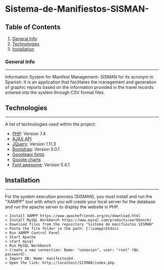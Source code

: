 # Sistema-de-Manifiestos-SISMAN-
## Table of Contents
1. [General Info](#general-info)
2. [Technologies](#technologies)
3. [Installation](#installation)

### General Info
***
Information System for Manifest Management- SISMAN for its acronym in Spanish: It is an application
that facilitates the management and generation of graphic reports based on the information provided
in the travel records entered into the system through CSV format files.
## Technologies
***
A list of technologies used within the project:
* [PHP](https://example.com): Version 7.4 
* [AJAX API](https://www.gstatic.com/charts/loader.js)
* [JQuery](https://releases.jquery.com/): Version 1.11.3
* [Bootstrap](https://cdn.jsdelivr.net/npm/bootstrap@5.0.1/dist/css/bootstrap.min.css): Version 5.0.1
* [Googleapi fonts](http://fonts.googleapis.com/css?family=Source+Sans+Pro:200,300,400,600,700,900,300italic,400italic,600italic)
* [Google charts](https://www.gstatic.com/charts/loader.js) 
* [Font awesome](https://use.fontawesome.com/releases/v5.4.1/css/all.css): Version 5.4.1

## Installation
***
For the system execution process (SISMAN), you must install and run the "XAMPP" tool with which you
will create your local server for the database and run the apache server to display the website in PHP. 
```
> Install XAMPP https://www.apachefriends.org/es/download.html
> Install MySQL Workbench https://www.mysql.com/products/workbench/
> Download files from the repository "Sistema de manifiestos SISMAN"
> Paste the file folder in the path: C:\xampp\htdocs
> Run XAMPP Control Panel
> Start Apache
> start mysql
> Run MySQL Workbench
> Create a new connection: Name: "conexion", user: "root" (No password).
> Import DB: Name: manifestosbd.
> Open the link: http://localhost/SISMAN/index.php

```
